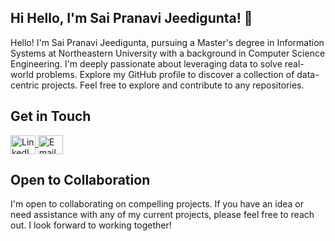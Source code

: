 ## Hi  Hello, I'm Sai Pranavi Jeedigunta! 👋

Hello! I'm Sai Pranavi Jeedigunta, pursuing a Master's degree in Information Systems at Northeastern University with a background in Computer Science Engineering. I'm deeply passionate about leveraging data to solve real-world problems. Explore my GitHub profile to discover a collection of data-centric projects. Feel free to explore and contribute to any repositories.


## Get in Touch

<a href="https://www.linkedin.com/in/pranavijeedigunta" target="_blank">
    <img align="center" src="https://raw.githubusercontent.com/rahuldkjain/github-profile-readme-generator/master/src/images/icons/Social/linked-in-alt.svg" alt="LinkedIn" height="30" width="40" />
</a>
<a href="mailto:jeedigunta.s@northeastern.edu" target="_blank">
    <img align="center" src="https://raw.githubusercontent.com/rahuldkjain/github-profile-readme-generator/master/src/images/icons/Social/mail.svg" alt="Email" height="30" width="40" />
</a>


## Open to Collaboration
I'm open to collaborating on compelling projects. If you have an idea or need assistance with any of my current projects, please feel free to reach out. I look forward to working together!


